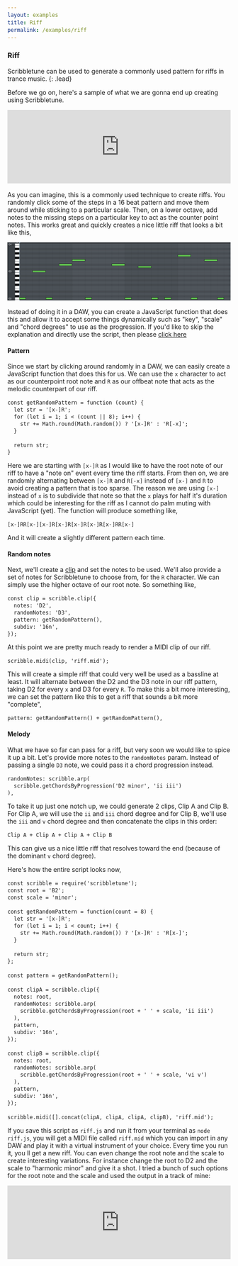 ```yaml
---
layout: examples
title: Riff
permalink: /examples/riff
---
```


### Riff

Scribbletune can be used to generate a commonly used pattern for riffs in trance music.
{: .lead}

Before we go on, here's a sample of what we are gonna end up creating using Scribbletune.

<iframe width="100%" height="166" scrolling="no" frameborder="no" allow="autoplay"
      src="https://w.soundcloud.com/player/?url=https%3A//api.soundcloud.com/tracks/535502394&color=%23080404&auto_play=false&hide_related=false&show_comments=true&show_user=true&show_reposts=false&show_teaser=false"></iframe>

As you can imagine, this is a commonly used technique to create riffs. You randomly click some of the steps in a 16 beat pattern and move them around while sticking to a particular scale. Then, on a lower octave, add notes to the missing steps on a particular key to act as the counter point notes. This works great and quickly creates a nice little riff that looks a bit like this,

![Quarter notes](/images/riff-piano-roll.png)

Instead of doing it in a DAW, you can create a JavaScript function that does this and allow it to accept some things dynamically such as "key", "scale" and "chord degrees" to use as the progression. If you'd like to skip the explanation and directly use the script, then please [click here](https://gist.github.com/walmik/f3d2a0557810c68fa2e40ecff9f32343)

#### Pattern

Since we start by clicking around randomly in a DAW, we can easily create a JavaScript function that does this for us. We can use the `x` character to act as our counterpoint root note and `R` as our offbeat note that acts as the melodic counterpart of our riff.

```
const getRandomPattern = function (count) {
  let str = '[x-]R';
  for (let i = 1; i < (count || 8); i++) {
    str += Math.round(Math.random()) ? '[x-]R' : 'R[-x]';
  }

  return str;
}
```

Here we are starting with `[x-]R` as I would like to have the root note of our riff to have a "note on" event every time the riff starts. From then on, we are randomly alternating between `[x-]R` and `R[-x]` instead of `[x-]` and `R` to avoid creating a pattern that is too sparse. The reason we are using `[x-]` instead of `x` is to subdivide that note so that the `x` plays for half it's duration which could be interesting for the riff as I cannot do palm muting with JavaScript (yet). The function will produce something like,

```
[x-]RR[x-][x-]R[x-]R[x-]R[x-]R[x-]RR[x-]
```

And it will create a slightly different pattern each time.

#### Random notes

Next, we'll create a [clip](/documentation/clip) and set the notes to be used. We'll also provide a set of notes for Scribbletune to choose from, for the `R` character. We can simply use the higher octave of our root note. So something like,

```
const clip = scribble.clip({
  notes: 'D2',
  randomNotes: 'D3',
  pattern: getRandomPattern(),
  subdiv: '16n',
});
```

At this point we are pretty much ready to render a MIDI clip of our riff.

```
scribble.midi(clip, 'riff.mid');
```

This will create a simple riff that could very well be used as a bassline at least. It will alternate between the D2 and the D3 note in our riff pattern, taking D2 for every `x` and D3 for every `R`. To make this a bit more interesting, we can set the pattern like this to get a riff that sounds a bit more "complete",

```
pattern: getRandomPattern() + getRandomPattern(),
```

#### Melody

What we have so far can pass for a riff, but very soon we would like to spice it up a bit. Let's provide more notes to the `randomNotes` param. Instead of passing a single `D3` note, we could pass it a chord progression instead.

```
randomNotes: scribble.arp(
  scribble.getChordsByProgression('D2 minor', 'ii iii')
),
```

To take it up just one notch up, we could generate 2 clips, Clip A and Clip B. For Clip A, we will use the `ii` and `iii` chord degree and for Clip B, we'll use the `iii` and `v` chord degree and then concatenate the clips in this order:

```
Clip A + Clip A + Clip A + Clip B
```

This can give us a nice little riff that resolves toward the end (because of the dominant `v` chord degree).

Here's how the entire script looks now,

```
const scribble = require('scribbletune');
const root = 'B2';
const scale = 'minor';

const getRandomPattern = function(count = 8) {
  let str = '[x-]R';
  for (let i = 1; i < count; i++) {
    str += Math.round(Math.random()) ? '[x-]R' : 'R[x-]';
  }

  return str;
};

const pattern = getRandomPattern();

const clipA = scribble.clip({
  notes: root,
  randomNotes: scribble.arp(
    scribble.getChordsByProgression(root + ' ' + scale, 'ii iii')
  ),
  pattern,
  subdiv: '16n',
});

const clipB = scribble.clip({
  notes: root,
  randomNotes: scribble.arp(
    scribble.getChordsByProgression(root + ' ' + scale, 'vi v')
  ),
  pattern,
  subdiv: '16n',
});

scribble.midi([].concat(clipA, clipA, clipA, clipB), 'riff.mid');

```

If you save this script as `riff.js` and run it from your terminal as `node riff.js`, you will get a MIDI file called `riff.mid` which you can import in any DAW and play it with a virtual instrument of your choice. Every time you run it, you ll get a new riff. You can even change the root note and the scale to create interesting variations. For instance change the root to D2 and the scale to "harmonic minor" and give it a shot. I tried a bunch of such options for the root note and the scale and used the output in a track of mine:

<iframe width="100%" height="166" scrolling="no" frameborder="no" allow="autoplay"
      src="https://w.soundcloud.com/player/?url=https%3A//api.soundcloud.com/tracks/535502394&color=%23080404&auto_play=false&hide_related=false&show_comments=true&show_user=true&show_reposts=false&show_teaser=false"></iframe>
